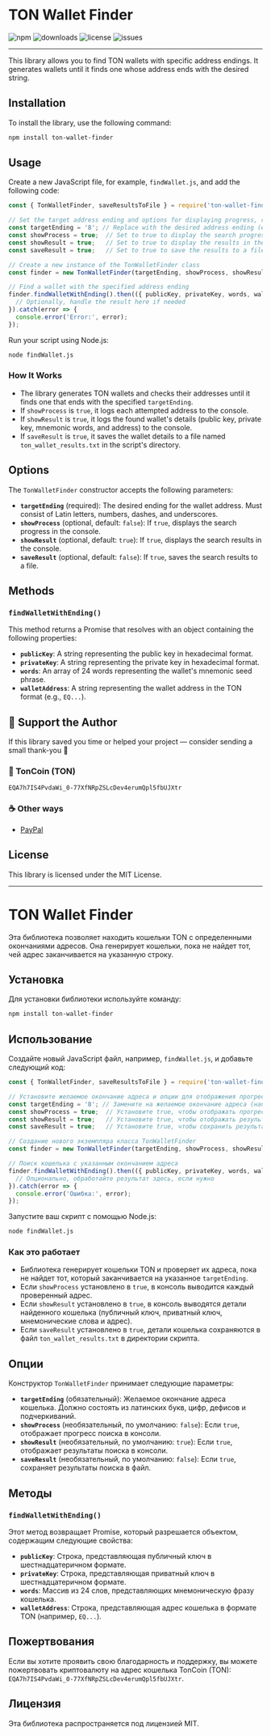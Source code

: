 # TON Wallet Finder

![npm](https://img.shields.io/npm/v/ton-wallet-finder?color=crimson&style=flat-square)
![downloads](https://img.shields.io/npm/dy/ton-wallet-finder?color=blue&style=flat-square)
![license](https://img.shields.io/npm/l/ton-wallet-finder?color=green&style=flat-square)
![issues](https://img.shields.io/github/issues/andrey-karpov/ton-wallet-finder?style=flat-square)

---

This library allows you to find TON wallets with specific address endings. It generates wallets until it finds one whose address ends with the desired string.

## Installation

To install the library, use the following command:

```sh
npm install ton-wallet-finder
```

## Usage

Create a new JavaScript file, for example, `findWallet.js`, and add the following code:

```javascript
const { TonWalletFinder, saveResultsToFile } = require('ton-wallet-finder');

// Set the target address ending and options for displaying progress, results, and saving to a file
const targetEnding = '8'; // Replace with the desired address ending (e.g., 'abc')
const showProcess = true;  // Set to true to display the search progress in the console
const showResult = true;   // Set to true to display the results in the console
const saveResult = true;   // Set to true to save the results to a file

// Create a new instance of the TonWalletFinder class
const finder = new TonWalletFinder(targetEnding, showProcess, showResult, saveResult);

// Find a wallet with the specified address ending
finder.findWalletWithEnding().then(({ publicKey, privateKey, words, walletAddress }) => {
  // Optionally, handle the result here if needed
}).catch(error => {
  console.error('Error:', error);
});
```

Run your script using Node.js:

```sh
node findWallet.js
```

### How It Works
- The library generates TON wallets and checks their addresses until it finds one that ends with the specified `targetEnding`.
- If `showProcess` is `true`, it logs each attempted address to the console.
- If `showResult` is `true`, it logs the found wallet's details (public key, private key, mnemonic words, and address) to the console.
- If `saveResult` is `true`, it saves the wallet details to a file named `ton_wallet_results.txt` in the script's directory.

## Options

The `TonWalletFinder` constructor accepts the following parameters:

- **`targetEnding`** (required): The desired ending for the wallet address. Must consist of Latin letters, numbers, dashes, and underscores.
- **`showProcess`** (optional, default: `false`): If `true`, displays the search progress in the console.
- **`showResult`** (optional, default: `true`): If `true`, displays the search results in the console.
- **`saveResult`** (optional, default: `false`): If `true`, saves the search results to a file.

## Methods

### `findWalletWithEnding()`
This method returns a Promise that resolves with an object containing the following properties:

- **`publicKey`**: A string representing the public key in hexadecimal format.
- **`privateKey`**: A string representing the private key in hexadecimal format.
- **`words`**: An array of 24 words representing the wallet's mnemonic seed phrase.
- **`walletAddress`**: A string representing the wallet address in the TON format (e.g., `EQ...`).

## 💖 Support the Author

If this library saved you time or helped your project — consider sending a small thank-you 🙏

### 💎 TonCoin (TON)
`EQA7h7IS4PvdaWi_0-77XfNRpZSLcDev4erumQpl5fbUJXtr`



### ☕ Other ways
- [PayPal](https://paypal.me/lendelkz)


## License

This library is licensed under the MIT License.

---

# TON Wallet Finder

Эта библиотека позволяет находить кошельки TON с определенными окончаниями адресов. Она генерирует кошельки, пока не найдет тот, чей адрес заканчивается на указанную строку.

## Установка

Для установки библиотеки используйте команду:

```sh
npm install ton-wallet-finder
```

## Использование

Создайте новый JavaScript файл, например, `findWallet.js`, и добавьте следующий код:

```javascript
const { TonWalletFinder, saveResultsToFile } = require('ton-wallet-finder');

// Установите желаемое окончание адреса и опции для отображения прогресса, результатов и сохранения в файл
const targetEnding = '8'; // Замените на желаемое окончание адреса (например, 'abc')
const showProcess = true;  // Установите true, чтобы отображать прогресс поиска в консоли
const showResult = true;   // Установите true, чтобы отображать результаты в консоли
const saveResult = true;   // Установите true, чтобы сохранить результаты в файл

// Создание нового экземпляра класса TonWalletFinder
const finder = new TonWalletFinder(targetEnding, showProcess, showResult, saveResult);

// Поиск кошелька с указанным окончанием адреса
finder.findWalletWithEnding().then(({ publicKey, privateKey, words, walletAddress }) => {
  // Опционально, обработайте результат здесь, если нужно
}).catch(error => {
  console.error('Ошибка:', error);
});
```

Запустите ваш скрипт с помощью Node.js:

```sh
node findWallet.js
```

### Как это работает
- Библиотека генерирует кошельки TON и проверяет их адреса, пока не найдет тот, который заканчивается на указанное `targetEnding`.
- Если `showProcess` установлено в `true`, в консоль выводится каждый проверенный адрес.
- Если `showResult` установлено в `true`, в консоль выводятся детали найденного кошелька (публичный ключ, приватный ключ, мнемонические слова и адрес).
- Если `saveResult` установлено в `true`, детали кошелька сохраняются в файл `ton_wallet_results.txt` в директории скрипта.

## Опции

Конструктор `TonWalletFinder` принимает следующие параметры:

- **`targetEnding`** (обязательный): Желаемое окончание адреса кошелька. Должно состоять из латинских букв, цифр, дефисов и подчеркиваний.
- **`showProcess`** (необязательный, по умолчанию: `false`): Если `true`, отображает прогресс поиска в консоли.
- **`showResult`** (необязательный, по умолчанию: `true`): Если `true`, отображает результаты поиска в консоли.
- **`saveResult`** (необязательный, по умолчанию: `false`): Если `true`, сохраняет результаты поиска в файл.

## Методы

### `findWalletWithEnding()`
Этот метод возвращает Promise, который разрешается объектом, содержащим следующие свойства:

- **`publicKey`**: Строка, представляющая публичный ключ в шестнадцатеричном формате.
- **`privateKey`**: Строка, представляющая приватный ключ в шестнадцатеричном формате.
- **`words`**: Массив из 24 слов, представляющих мнемоническую фразу кошелька.
- **`walletAddress`**: Строка, представляющая адрес кошелька в формате TON (например, `EQ...`).

## Пожертвования

Если вы хотите проявить свою благодарность и поддержку, вы можете пожертвовать криптовалюту на адрес кошелька TonCoin (TON):  
`EQA7h7IS4PvdaWi_0-77XfNRpZSLcDev4erumQpl5fbUJXtr`.

## Лицензия

Эта библиотека распространяется под лицензией MIT.
